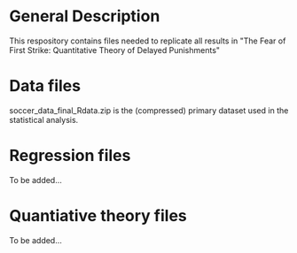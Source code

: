 # General Description
This respository contains files needed to replicate all results in "The Fear of First Strike: Quantitative Theory of Delayed Punishments"

# Data files
soccer_data_final_Rdata.zip is the (compressed) primary dataset used in the statistical analysis.

# Regression files
To be added...

# Quantiative theory files
To be added...
